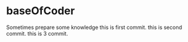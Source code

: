 # baseOfCoder
Sometimes prepare some knowledge
this is first commit.
this is second commit.
this is 3 commit.
